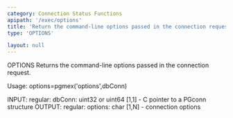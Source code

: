 ```yaml
---
category: Connection Status Functions
apipath: '/exec/options'
title: 'Return the command-line options passed in the connection request'
type: 'OPTIONS'

layout: null
---
```


 OPTIONS Returns the command-line options passed in the connection request.

 Usage: options=pgmex('options',dbConn)

 INPUT:
   regular:
     dbConn: uint32 or uint64 [1,1] - C pointer to a PGconn structure
 OUTPUT:
   regular:
     options: char [1,N] - connection options
